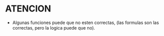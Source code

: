# ATENCION

- Algunas funciones puede que no esten correctas, (las formulas son las correctas, pero la logica puede que no).
